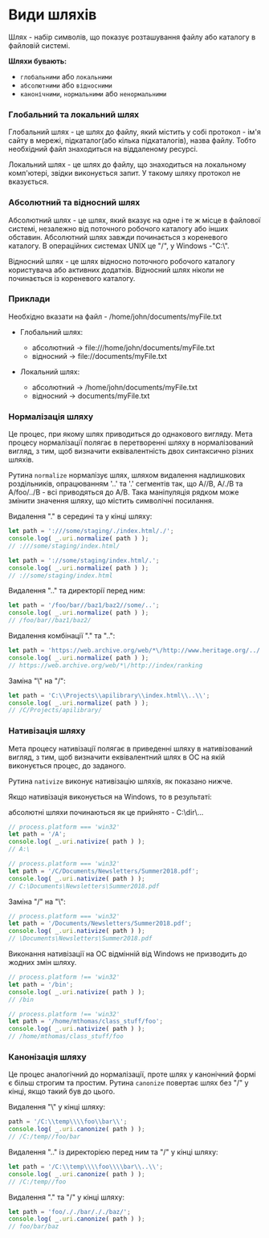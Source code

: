 # Види шляхів
Шлях - набір символів, що показує розташування файлу або каталогу в файловій системі.

**Шляхи бувають:**

- `глобальними` або `локальними`
- `абсолютними` або `відносними`
- `канонічними`, `нормальними` або `ненормальними`

### Глобальний та локальний шлях
Глобальний шлях - це шлях до файлу, який містить у собі протокол - ім'я сайту в мережі, підкаталог(або кілька підкаталогів), 
назва файлу. Тобто необхідний файл знаходиться на віддаленому ресурсі.

Локальний шлях - це шлях до файлу, що знаходиться на локальному комп'ютері, звідки виконується запит. У такому шляху 
протокол не вказується.

### Абсолютний та відносний шлях
Абсолютний шлях - це шлях, який вказує на одне і те ж місце в файлової системі, незалежно від поточного робочого каталогу 
або інших обставин. Абсолютний шлях завжди починається з кореневого каталогу. 
В операційних системах UNIX це "/", у Windows -"C:\\".

Відносний шлях - це шлях відносно поточного робочого каталогу користувача або активних додатків. Відносний шлях
ніколи не починається із кореневого каталогу.

### Приклади 

Необхідно вказати на файл - /home/john/documents/myFile.txt

- Глобальний шлях:
  - абсолютний -> file:///home/john/documents/myFile.txt
  - відносний -> file://documents/myFile.txt

- Локальний шлях:
  - абсолютний -> /home/john/documents/myFile.txt
  - відносний -> documents/myFile.txt

<!--  -->

### Нормалізація шляху

Це процес, при якому шлях приводиться до однакового вигляду. Мета процесу нормалізації полягає в перетворенні шляху 
в нормалізований вигляд, з тим, щоб визначити еквівалентність двох синтаксично різних шляхів.

Рутина `normalize` нормалізує шлях, шляхом видалення надлишкових роздільників, опрацюванням '..' та '.' сегментів так,
що A//B, A/./B та A/foo/../B - всі приводяться до A/B. Така маніпуляція рядком може змінити значення шляху, 
що містить символічні посилання.

Видалення "." в середині та у кінці шляху:
```js
let path = ':///some/staging/./index.html/./';
console.log( _.uri.normalize( path ) ); 
// :///some/staging/index.html/
```

```js
let path = '://some/staging/index.html/.';
console.log( _.uri.normalize( path ) ); 
// ://some/staging/index.html
```
Видалення ".." та директорії перед ним:
```js
let path = '/foo/bar//baz1/baz2//some/..';
console.log( _.uri.normalize( path ) ); 
// /foo/bar//baz1/baz2/
```
Видалення комбінації "." та "..":
```js
let path = 'https://web.archive.org/web/*\/http://www.heritage.org/.././index/ranking/./.';
console.log( _.uri.normalize( path ) ); 
// https://web.archive.org/web/*\/http://index/ranking
```
Заміна "\\" на "/":
```js
let path = 'C:\\Projects\\apilibrary\\index.html\\..\\';
console.log( _.uri.normalize( path ) ); 
// /C/Projects/apilibrary/
```

### Нативізація шляху

Мета процесу нативізації полягає в приведенні шляху в нативізований вигляд, з тим, щоб 
визначити еквівалентний шлях в ОС на якій виконується процес, до заданого.

Рутина `nativize` виконує нативізацію шляхів, як показано нижче.

Якщо нативізація виконується на Windows, то в результаті:

абсолютні шляхи починаються як це прийнято - C:\\dir\\...
```js
// process.platform === 'win32'
let path = '/A';
console.log( _.uri.nativize( path ) ); 
// A:\
```
```js
// process.platform === 'win32'
let path = '/C/Documents/Newsletters/Summer2018.pdf';
console.log( _.uri.nativize( path ) ); 
// C:\Documents\Newsletters\Summer2018.pdf
```
Заміна "/" на "\\":
```js
// process.platform === 'win32'
let path = '/Documents/Newsletters/Summer2018.pdf';
console.log( _.uri.nativize( path ) ); 
// \Documents\Newsletters\Summer2018.pdf
```
Виконання нативізації на ОС відмінній від Windows не призводить до жодних змін шляху.
```js
// process.platform !== 'win32'
let path = '/bin';
console.log( _.uri.nativize( path ) ); 
// /bin
```

```js
// process.platform !== 'win32'
let path = '/home/mthomas/class_stuff/foo';
console.log( _.uri.nativize( path ) ); 
// /home/mthomas/class_stuff/foo
```

### Канонізація шляху

Це процес аналогічний до нормалізації, проте шлях у канонічний формі є більш строгим та простим.
Рутина `canonize` повертає шлях без "/" у кінці, якщо такий був до цього.

Видалення "\\" у кінці шляху:
```js
path = '/C:\\temp\\\\foo\\bar\\';
console.log( _.uri.canonize( path ) ); 
// /C:/temp//foo/bar
```
Видалення ".." із директорією перед ним та "/" у кінці шляху:
```js
let path = '/C:\\temp\\\\foo\\\\bar\\..\\';
console.log( _.uri.canonize( path ) ); 
// /C:/temp//foo
```
Видалення "." та "/" у кінці шляху:
```js
let path = 'foo/././bar/././baz/';
console.log( _.uri.canonize( path ) ); 
// foo/bar/baz
```
